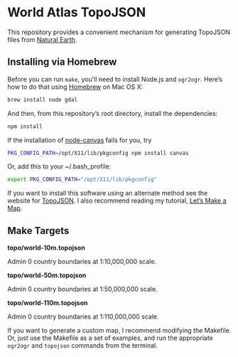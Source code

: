 # World Atlas TopoJSON

This repository provides a convenient mechanism for generating TopoJSON files from [Natural Earth](http://naturalearthdata.com/).

## Installing via Homebrew

Before you can run `make`, you’ll need to install Node.js and `ogr2ogr`. Here’s how to do that using [Homebrew](http://mxcl.github.com/homebrew/) on Mac OS X:

```bash
brew install node gdal
```

And then, from this repository’s root directory, install the dependencies:

```bash
npm install
```

If the installation of [node-canvas](https://github.com/learnboost/node-canvas) fails for you, try

```bash
PKG_CONFIG_PATH=/opt/X11/lib/pkgconfig npm install canvas
```

Or, add this to your ~/.bash_profile:

```bash
export PKG_CONFIG_PATH="/opt/X11/lib/pkgconfig"
```

If you want to install this software using an alternate method see the website for [TopoJSON](https://github.com/mbostock/topojson). I also recommend reading my tutorial, [Let’s Make a Map](http://bost.ocks.org/mike/map/).

## Make Targets

<b>topo/world-10m.topojson</b>

Admin 0 country boundaries at 1:10,000,000 scale.

<b>topo/world-50m.topojson</b>

Admin 0 country boundaries at 1:50,000,000 scale.

<b>topo/world-110m.topojson</b>

Admin 0 country boundaries at 1:110,000,000 scale.

If you want to generate a custom map, I recommend modifying the Makefile. Or, just use the Makefile as a set of examples, and run the appropriate `ogr2ogr` and `topojson` commands from the terminal.
